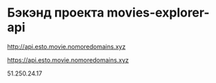 # Бэкэнд проекта movies-explorer-api

http://api.esto.movie.nomoredomains.xyz

https://api.esto.movie.nomoredomains.xyz

51.250.24.17
